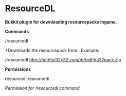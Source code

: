 ResourceDL
==========

**Bukkit plugin for downloading resourcepacks ingame.**


**Commands**

/resourcedl <url>

*Downloads the resourcepack from <url>. Example:

/resourcedl http://faithful32x32.com/dl/faithful32pack.zip


**Permissions**

resourcedl.resourcedl

*Permission for /resourcedl command*
